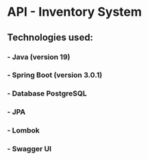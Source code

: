 # API - Inventory System

## Technologies used:
### - Java (version 19)
### - Spring Boot (version 3.0.1)
### - Database PostgreSQL
### - JPA
### - Lombok
### - Swagger UI